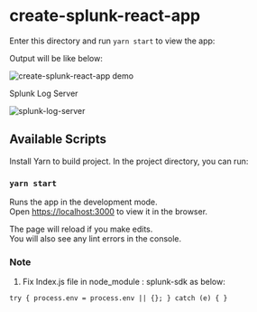 # create-splunk-react-app

Enter this directory and run `yarn start` to view the app:

Output will be like below:

![create-splunk-react-app demo](app.jpeg)

Splunk Log Server

![splunk-log-server](splunk.jpeg)

## Available Scripts

Install Yarn to build project.
In the project directory, you can run:

### `yarn start`

Runs the app in the development mode.<br />
Open [https://localhost:3000](https://localhost:3000) to view it in the browser.

The page will reload if you make edits.<br />
You will also see any lint errors in the console.


### Note
1. Fix Index.js file in node_module : splunk-sdk as below:

`
try {
    process.env = process.env || {};
   } catch (e) {
}
`
